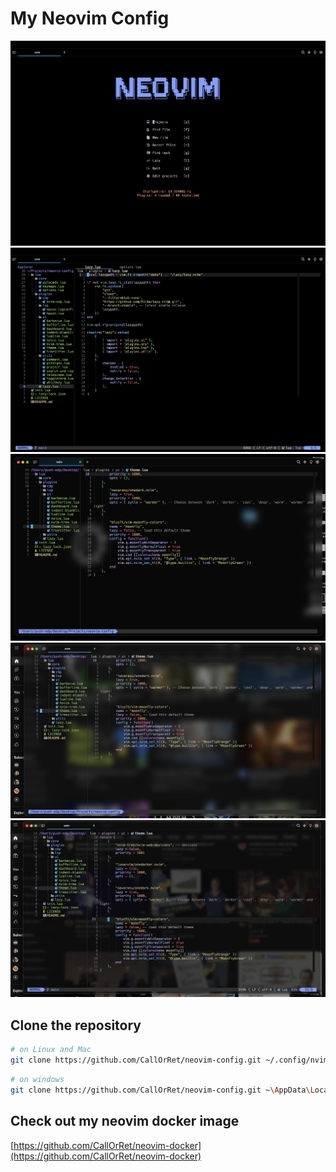 # My Neovim Config
![](https://github.com/CallOrRet/neovim-docker/blob/main/img/1.png)
![](https://github.com/CallOrRet/neovim-docker/blob/main/img/2.png)
![](https://github.com/CallOrRet/neovim-docker/blob/main/img/3.png)
![](https://github.com/CallOrRet/neovim-docker/blob/main/img/4.png)
![](https://github.com/CallOrRet/neovim-docker/blob/main/img/5.png)

## Clone the repository
```bash
# on Linux and Mac
git clone https://github.com/CallOrRet/neovim-config.git ~/.config/nvim
```
```bash
# on windows
git clone https://github.com/CallOrRet/neovim-config.git ~\AppData\Local\nvim
```

## Check out my neovim docker image
[https://github.com/CallOrRet/neovim-docker](https://github.com/CallOrRet/neovim-docker)
